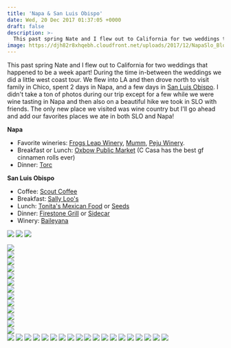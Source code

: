 ```yaml
---
title: 'Napa & San Luis Obispo'
date: Wed, 20 Dec 2017 01:37:05 +0000
draft: false
description: >-
  This past spring Nate and I flew out to California for two weddings that happened to be a week apart! During the time in-between the weddings we did a little west coast tour.
image: https://djh82r8xhqebh.cloudfront.net/uploads/2017/12/NapaSlo_Blog-22.jpg
---
```


This past spring Nate and I flew out to California for two weddings that happened to be a week apart! During the time in-between the weddings we did a little west coast tour. We flew into LA and then drove north to visit family in Chico, spent 2 days in Napa, and a few days in [San Luis Obispo](https://jennajuby.com/post/a-little-bit-of-central-coast/). I didn't take a ton of photos during our trip except for a few while we were wine tasting in Napa and then also on a beautiful hike we took in SLO with friends. The only new place we visited was wine country but I'll go ahead and add our favorites places we ate in both SLO and Napa!

**Napa**

- Favorite wineries: [Frogs Leap Winery](https://www.instagram.com/frogsleap/?hl=en), [Mumm](https://www.instagram.com/mummnapa/?hl=en), [Peju Winery](https://www.instagram.com/pejuwinery/?hl=en).
- Breakfast or Lunch: [Oxbow Public Market](https://www.instagram.com/oxbowpublicmarket/?hl=en) (C Casa has the best gf cinnamen rolls ever)
- Dinner: [Torc](http://www.torcnapa.com/)

**San Luis Obispo**

- Coffee: [Scout Coffee](https://www.instagram.com/scoutcoffee/?hl=en)
- Breakfast: [Sally Loo's](https://www.instagram.com/sallyloos/?hl=en)
- Lunch: [Tonita's Mexican Food](https://www.google.com/maps/place/Tonita's+Mexican+Food/@35.2786101,-120.668149,17z/data=!3m1!4b1!4m5!3m4!1s0x80ecf102807533af:0x555ce0914e5f8d85!8m2!3d35.2786057!4d-120.665955) or [Seeds](https://www.instagram.com/seedsongarden/)
- Dinner: [Firestone Grill](http://www.firestonegrill.com/) or [Sidecar](https://www.instagram.com/sidecar_slo/)
- Winery: [Baileyana](http://baileyana.com/)

![](https://djh82r8xhqebh.cloudfront.net/uploads/2017/12/NapaSlo_Blog-3.jpg) ![](https://djh82r8xhqebh.cloudfront.net/uploads/2017/12/NapaSlo_Blog-4.jpg) ![](https://djh82r8xhqebh.cloudfront.net/uploads/2017/12/NapaSlo_Blog-7.jpg) <div class="flex-ns mhn2-ns mb3"> <div class="ph2-ns w-50-ns"> ![](https://djh82r8xhqebh.cloudfront.net/uploads/2017/12/NapaSlo_Blog-8.jpg)</div> <div class="ph2-ns w-50-ns"> ![](https://djh82r8xhqebh.cloudfront.net/uploads/2017/12/NapaSlo_Blog-5.jpg)</div> </div> ![](https://djh82r8xhqebh.cloudfront.net/uploads/2017/12/NapaSlo_Blog-9.jpg) <div class="flex-ns mhn2-ns mb3"> <div class="ph2-ns w-50-ns"> ![](https://djh82r8xhqebh.cloudfront.net/uploads/2017/12/NapaSlo_Blog-6.jpg)</div> <div class="ph2-ns w-50-ns"> ![](https://djh82r8xhqebh.cloudfront.net/uploads/2017/12/NapaSlo_Blog-10.jpg)</div> </div> ![](https://djh82r8xhqebh.cloudfront.net/uploads/2017/12/NapaSlo_Blog-11.jpg) <div class="flex-ns mhn2-ns mb3"> <div class="ph2-ns w-50-ns"> ![](https://djh82r8xhqebh.cloudfront.net/uploads/2017/12/NapaSlo_Blog-12.jpg)</div> <div class="ph2-ns w-50-ns"> ![](https://djh82r8xhqebh.cloudfront.net/uploads/2017/12/NapaSlo_Blog-13.jpg)</div> </div> ![](https://djh82r8xhqebh.cloudfront.net/uploads/2017/12/NapaSlo_Blog-14.jpg) <div class="flex-ns mhn2-ns mb3"> <div class="ph2-ns w-50-ns"> ![](https://djh82r8xhqebh.cloudfront.net/uploads/2017/12/NapaSlo_Blog-15.jpg)</div> <div class="ph2-ns w-50-ns"> ![](https://djh82r8xhqebh.cloudfront.net/uploads/2017/12/NapaSlo_Blog-17.jpg)</div> </div> <div class="flex-ns mhn2-ns mb3"> <div class="ph2-ns w-50-ns"> ![](https://djh82r8xhqebh.cloudfront.net/uploads/2017/12/NapaSlo_Blog-18.jpg)</div> <div class="ph2-ns w-50-ns"> ![](https://djh82r8xhqebh.cloudfront.net/uploads/2017/12/NapaSlo_Blog-16.jpg)</div> </div> ![](https://djh82r8xhqebh.cloudfront.net/uploads/2017/12/NapaSlo_Blog-34.jpg) ![](https://djh82r8xhqebh.cloudfront.net/uploads/2017/12/NapaSlo_Blog-35.jpg) ![](https://djh82r8xhqebh.cloudfront.net/uploads/2017/12/NapaSlo_Blog-36.jpg) ![](https://djh82r8xhqebh.cloudfront.net/uploads/2017/12/NapaSlo_Blog-19.jpg) ![](https://djh82r8xhqebh.cloudfront.net/uploads/2017/12/NapaSlo_Blog-23.jpg) ![](https://djh82r8xhqebh.cloudfront.net/uploads/2017/12/NapaSlo_Blog-28.jpg) ![](https://djh82r8xhqebh.cloudfront.net/uploads/2017/12/NapaSlo_Blog-27.jpg) ![](https://djh82r8xhqebh.cloudfront.net/uploads/2017/12/NapaSlo_Blog-24.jpg) ![](https://djh82r8xhqebh.cloudfront.net/uploads/2017/12/NapaSlo_Blog-26.jpg) ![](https://djh82r8xhqebh.cloudfront.net/uploads/2017/12/NapaSlo_Blog-21.jpg) ![](https://djh82r8xhqebh.cloudfront.net/uploads/2017/12/NapaSlo_Blog-29.jpg) ![](https://djh82r8xhqebh.cloudfront.net/uploads/2017/12/NapaSlo_Blog-31.jpg) ![](https://djh82r8xhqebh.cloudfront.net/uploads/2017/12/NapaSlo_Blog-32.jpg) ![](https://djh82r8xhqebh.cloudfront.net/uploads/2017/12/NapaSlo_Blog-22.jpg) ![](https://djh82r8xhqebh.cloudfront.net/uploads/2017/12/NapaSlo_Blog-25.jpg) ![](https://djh82r8xhqebh.cloudfront.net/uploads/2017/12/NapaSlo_Blog-30.jpg) ![](https://djh82r8xhqebh.cloudfront.net/uploads/2017/12/NapaSlo_Blog-20.jpg) ![](https://djh82r8xhqebh.cloudfront.net/uploads/2017/12/NapaSlo_Blog-1.jpg) ![](https://djh82r8xhqebh.cloudfront.net/uploads/2017/12/NapaSlo_Blog-33.jpg)